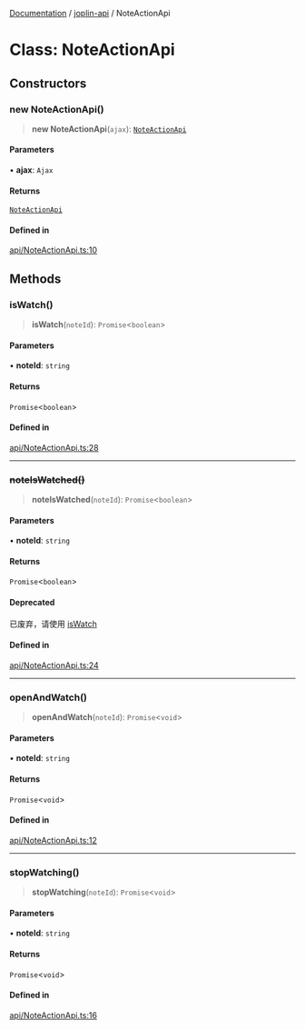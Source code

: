 [Documentation](../../packages.md) / [joplin-api](../index.md) / NoteActionApi

# Class: NoteActionApi

## Constructors

### new NoteActionApi()

> **new NoteActionApi**(`ajax`): [`NoteActionApi`](NoteActionApi.md)

#### Parameters

• **ajax**: `Ajax`

#### Returns

[`NoteActionApi`](NoteActionApi.md)

#### Defined in

[api/NoteActionApi.ts:10](https://github.com/rxliuli/joplin-utils/blob/856dd8cbf75fe71932485581a99ca0e4ebcdd5e8/packages/joplin-api/src/api/NoteActionApi.ts#L10)

## Methods

### isWatch()

> **isWatch**(`noteId`): `Promise`\<`boolean`\>

#### Parameters

• **noteId**: `string`

#### Returns

`Promise`\<`boolean`\>

#### Defined in

[api/NoteActionApi.ts:28](https://github.com/rxliuli/joplin-utils/blob/856dd8cbf75fe71932485581a99ca0e4ebcdd5e8/packages/joplin-api/src/api/NoteActionApi.ts#L28)

---

### ~~noteIsWatched()~~

> **noteIsWatched**(`noteId`): `Promise`\<`boolean`\>

#### Parameters

• **noteId**: `string`

#### Returns

`Promise`\<`boolean`\>

#### Deprecated

已废弃，请使用 [isWatch](NoteActionApi.md#iswatch)

#### Defined in

[api/NoteActionApi.ts:24](https://github.com/rxliuli/joplin-utils/blob/856dd8cbf75fe71932485581a99ca0e4ebcdd5e8/packages/joplin-api/src/api/NoteActionApi.ts#L24)

---

### openAndWatch()

> **openAndWatch**(`noteId`): `Promise`\<`void`\>

#### Parameters

• **noteId**: `string`

#### Returns

`Promise`\<`void`\>

#### Defined in

[api/NoteActionApi.ts:12](https://github.com/rxliuli/joplin-utils/blob/856dd8cbf75fe71932485581a99ca0e4ebcdd5e8/packages/joplin-api/src/api/NoteActionApi.ts#L12)

---

### stopWatching()

> **stopWatching**(`noteId`): `Promise`\<`void`\>

#### Parameters

• **noteId**: `string`

#### Returns

`Promise`\<`void`\>

#### Defined in

[api/NoteActionApi.ts:16](https://github.com/rxliuli/joplin-utils/blob/856dd8cbf75fe71932485581a99ca0e4ebcdd5e8/packages/joplin-api/src/api/NoteActionApi.ts#L16)
